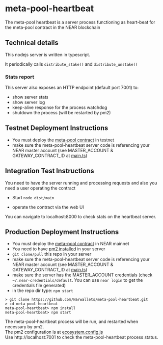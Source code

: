 # meta-pool-heartbeat

The meta-pool heartbeat is a server process functioning as heart-beat for the meta-pool contract in the NEAR blockchain

## Technical details

This nodejs server is written in typescript. 

It periodically calls `distribute_stake()` and `distribute_unstake()`

### Stats report

This server also exposes an HTTP endpoint (default port 7001) to:
* show server stats 
* show server log
* keep-alive response for the process watchdog
* shutdown the process (will be restarted by pm2)


## Testnet Deployment Instructions

* You must deploy the [meta-pool contract](https://github.com/Narwallets/meta-pool) in testnet
* make sure the meta-pool-heartbeat server code is referencing your NEAR master account (see MASTER_ACCOUNT & GATEWAY_CONTRACT_ID at [main.ts](src/main.ts))

## Integration Test Instructions

You need to have the server running and processing requests and also you need a user operating the contract

* Start `node dist/main`

* operate the contract via the web UI

You can navigate to localhost:8000 to check stats on the heartbeat server.


## Production Deployment Instructions

* You must deploy the [meta-pool contract](https://github.com/Narwallets/meta-pool) in NEAR mainnet
* You need to have [pm2 installed](https://github.com/Unitech/pm2) in your server
* `git clone/pull` this repo in your server
* make sure the meta-pool-heartbeat server code is referencing your NEAR master account  (see MASTER_ACCOUNT & GATEWAY_CONTRACT_ID at [main.ts](src/main.ts))
* make sure the server has the MASTER_ACCOUNT credentials (check `~/.near-credentials/default`. You can use `near login` to get the credentials file generated)
* in the repo dir type: `npm start`

```
> git clone https://github.com/Narwallets/meta-pool-heartbeat.git
> cd meta-pool-heartbeat
meta-pool-heartbeat> npm install
meta-pool-heartbeat> npm start
```

The meta-pool-heartbeat process will be run, and restarted when necessary by pm2.<br>
The pm2 configuration is at [ecosystem.config.js](ecosystem.config.js)
<br>
Use http://localhost:7001 to check the meta-pool-heartbeat process status.
